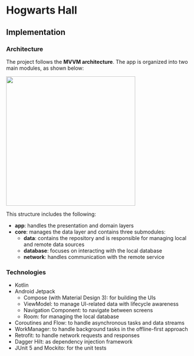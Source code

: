 # Hogwarts Hall

## Implementation

### Architecture

The project follows the **MVVM architecture**. The app is organized into two main modules, as shown below:

<img width=350 src="https://github.com/user-attachments/assets/aeeffda7-e4b9-4735-bac8-7a694581f44a" />

This structure includes the following:
- **app**: handles the presentation and domain layers
- **core**: manages the data layer and contains three submodules:
    - **data**: contains the repository and is responsible for managing local and remote data sources
    - **database**: focuses on interacting with the local database
    - **network**: handles communication with the remote service

### Technologies

- Kotlin
- Android Jetpack
    - Compose (with Material Design 3): for building the UIs
    - ViewModel: to manage UI-related data with lifecycle awareness
    - Navigation Component: to navigate between screens
    - Room: for managing the local database
- Coroutines and Flow: to handle asynchronous tasks and data streams
- WorkManager: to handle background tasks in the offline-first approach
- Retrofit: to handle network requests and responses
- Dagger Hilt: as dependency injection framework
- JUnit 5 and Mockito: for the unit tests
